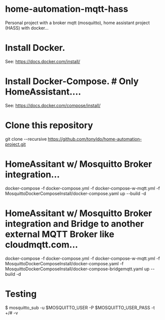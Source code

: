 # home-automation-mqtt-hass
Personal project with a broker mqtt (mosquitto), home assistant project (HASS) with docker...

# Install Docker.

See: https://docs.docker.com/install/

# Install Docker-Compose. # Only HomeAssistant....

See: https://docs.docker.com/compose/install/

# Clone this repository

git clone --recursive https://github.com/tonyldo/home-automation-project.git

# HomeAssitant w/ Mosquitto Broker integration...

docker-compose -f docker-compose.yml -f docker-compose-w-mqtt.yml -f MosquittoDockerComposeInstall/docker-compose.yaml up --build -d

# HomeAssitant w/ Mosquitto Broker integration and Bridge to another external MQTT Broker like cloudmqtt.com...

docker-compose -f docker-compose.yml -f docker-compose-w-mqtt.yml -f MosquittoDockerComposeInstall/docker-compose.yaml -f MosquittoDockerComposeInstall/docker-compose-bridgemqtt.yaml up --build -d

# Testing

$ mosquitto_sub -u $MOSQUITTO_USER -P $MOSQUITTO_USER_PASS -t +/# -v

